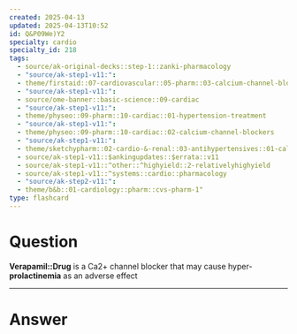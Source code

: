 ```yaml
---
created: 2025-04-13
updated: 2025-04-13T10:52
id: Q&P09We)Y2
specialty: cardio
specialty_id: 218
tags:
  - source/ak-original-decks::step-1::zanki-pharmacology
  - "source/ak-step1-v11:": 
  - theme/firstaid::07-cardiovascular::05-pharm::03-calcium-channel-blockers
  - "source/ak-step1-v11:": 
  - source/ome-banner::basic-science::09-cardiac
  - "source/ak-step1-v11:": 
  - theme/physeo::09-pharm::10-cardiac::01-hypertension-treatment
  - "source/ak-step1-v11:": 
  - theme/physeo::09-pharm::10-cardiac::02-calcium-channel-blockers
  - "source/ak-step1-v11:": 
  - theme/sketchypharm::02-cardio-&-renal::03-antihypertensives::01-calcium-channel-blockers
  - source/ak-step1-v11::$ankingupdates::$errata::v11
  - source/ak-step1-v11::^other::^highyield::2-relativelyhighyield
  - source/ak-step1-v11::^systems::cardio::pharmacology
  - "source/ak-step2-v11:": 
  - theme/b&b::01-cardiology::pharm::cvs-pharm-1"
type: flashcard
---
```


# Question
**Verapamil::Drug** is a Ca2+ channel blocker that may cause hyper-**prolactinemia** as an adverse effect

---

# Answer
